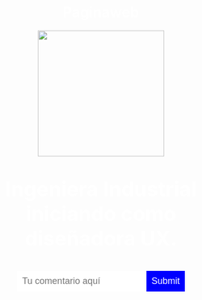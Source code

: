 # Paginaweb
<!DOCTYPE html>
<head>
  <title>Paola Martinez</title>
  <style>
    body {
      text-align: center;
      background: url("https://lh3.googleusercontent.com/N2X2FRT2eq9gajkO6F810oyx5xSDrFeL5SEq59kxR8eQU8MMi7K8XoeOE2h3I0v-D7Ki3KyD4DkZaEb3Pxv1D_yfrdviUgP3fX_HnfHlDrWzTh4GN_rPENO8gxoyeqSFhJinCvG8kWN5V0agWR2ZfpxP_sBpP032M3Ozhmnc57x7U0RUPPrwJy7uo2qqZKRIsdGlmDqfb4emuPm9yy4I6HtwQ_fXUdC3bMxWkLr8j1R4J-470DStQqhS4Zyv47Scun4hd5W71U0kmvYxJlYc4txVhQJUXt6td-qrtWGLk4AE_yLeG3hoKuPZVa84CJULKrIWs_bqtrB3XAScE69HWYFwkeZPXH6l6tEswAJp7pNBKv2UhmOZbixp9Mfy47Bd9ftOG26KsSze04edVOalXTMB31h721dXIPx8v9t94BB-8AtbIDlngnGPvy7pMxfHAur5BI2-cAtQ8_DX5MpFkl3I4C-y1yiHrfNdTeWlhD-0seS1Yi1V8MefU2JyrmxCNwwgQP5nhm_F9bElX8QW5hIsqMJzItOUiVSfntg1sn28zYtF1M0nialXlbHhU6sIvksSN2SyUViCM4GhOYD5-YFhqIIqiSSvu2Sz3WZUVnZLL6mwQ4jvqBh3-gS6tPZrGsQONa9pPny5TEMldq2_Phyf-cLWJ3fsfH4-vwHZoC-FOjDRE4Jlb6zojg0V5W2KX92Od0aYOEcz04lp6BmsgHPnFiQUqJVpJhR0JM31HsZsGawNL0LN5P80Qow-=w469-h625-no?authuser=0");
      background-size: cover;
      background-position: center;
      color: white;
      font-family helvetica;
    }
    p {
      font-size: 40px;
    }
    input {
      border: 0;
      padding: 10px;
      font-size: 18px;
    }
    input[type="submit"] {
      background: blue;
      color: white;
  
  </style>
</head>
<body>
  <img src="https://lh3.googleusercontent.com/6frLcCy_QS7kbF4vDZh7-Lrjr8ptojlPiZaTdYUx7NNwPYzWYMd_UTEso9JaL_2z-WRWEIixeQXeoXpfOAog8_V8i7TDVjS2DVMAoT3zQ4fQAKE4zV_jCBQUOl2YH5YP2ZtDP6QYKNz7986FMy1LRfN8hFEnHE_mRlvS8iOmD0H_BDa3ov8Xl9ER55YL_aXAmWV3jIq2hgRkWbdRQLdvqTbqVC61A4X5TUS7Hz26aMaQQR43baLIxPaQwSLd-5TYf35XkkcpAfXb_bZKNMylsqD4pK7eTQBBwJNSklXmgsVyF0CWiQozufkI5HN0h8AVhnH4NoHVAqyF7A9Hd5E0EFA9I-QkAPPd4dapXAFKlGFAyQ5hSQlZ2fz7TNERa2Sx4YsnpmKTIYvvoKBaRw5U7xAo25JMvjzuI4HrNTcu8yD9SKo54fI6ZfxCUoeXYt9LmNf_3rnMYnSlpub2FpAR9OovarmoQ3Mgj6ZPzfT4ll8G6v5lUhKPSIqWUBXWybKDfMPJ4wz9ceQ7HOdixHk-y0LVc86ocFiM_jAYT7obz4icoHOiGAU-7ptB0jtUBxcJngj3Fgx5g8NhZY5f7vmaImFUHgyLzl0-N9ChTUo8-S16WgGYqheH4JpajwumafF4nteV1-cWhvhkMx2qyQW9GRIz3VSG1rONinEG5FbWSzhZaF8qxUkntSAoNl9Dzvx-sOfy4zR0RrtSlxKyqocz3jEC9zE8fB3wds-A_2qktws5cXLxULUg1qkt8I8F=w469-h625-no?authuser=0" height=250px>
  <p><b>Ingeniera Industrial iniciando como diseñadora UX.</b> </p>
  <input type="text" placeholder="Tu comentario aquí">
  <input type="submit">
</body>
